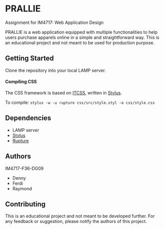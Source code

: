 # PRALLIE
Assignment for IM4717: Web Application Design

PRALLIE is a web application equipped with multiple functionalities to help users purchase apparels online in a simple and straightforward way.
This is an educational project and not meant to be used for production purpose.

## Getting Started
Clone the repository into your local LAMP server.

#### Compiling CSS
The CSS framework is based on [ITCSS](https://www.xfive.co/blog/itcss-scalable-maintainable-css-architecture/), written in [Stylus](http://stylus-lang.com/).

To compile:
```stylus -w -u rupture css/src/style.styl -o css/style.css```

## Dependencies
- LAMP server
- [Stylus](https://www.npmjs.com/package/stylus)
- [Rupture](https://www.npmjs.com/package/rupture)

## Authors
IM4717-F36-DG09
- Denny
- Ferdi
- Raymond

## Contributing
This is an educational project and not meant to be developed further. For any feedback or suggestion, please notify the authors of this project.
